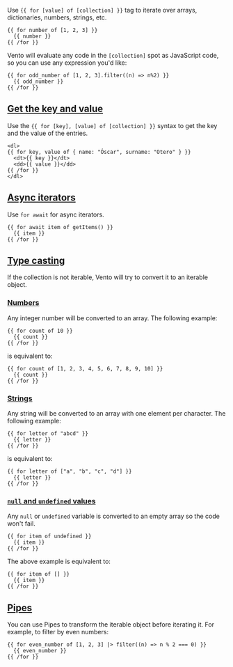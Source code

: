 Use `{{ for [value] of [collection] }}` tag to iterate over arrays, dictionaries, numbers, strings, etc.
```
{{ for number of [1, 2, 3] }}
  {{ number }}
{{ /for }}
```
Vento will evaluate any code in the `[collection]` spot as JavaScript code, so you can use any expression you'd like:
```
{{ for odd_number of [1, 2, 3].filter((n) => n%2) }}
  {{ odd_number }}
{{ /for }}
```


## [Get the key and value](#get-the-key-and-value)


Use the `{{ for [key], [value] of [collection] }}` syntax to get the key and the value of the entries.
```
<dl>
{{ for key, value of { name: "Óscar", surname: "Otero" } }}
  <dt>{{ key }}</dt>
  <dd>{{ value }}</dd>
{{ /for }}
</dl>
```


## [Async iterators](#async-iterators)


Use `for await` for async iterators.
```
{{ for await item of getItems() }}
  {{ item }}
{{ /for }}
```


## [Type casting](#type-casting)


If the collection is not iterable, Vento will try to convert it to an iterable object.


### [Numbers](#numbers)


Any integer number will be converted to an array. The following example:
```
{{ for count of 10 }}
  {{ count }}
{{ /for }}
```
is equivalent to:
```
{{ for count of [1, 2, 3, 4, 5, 6, 7, 8, 9, 10] }}
  {{ count }}
{{ /for }}
```


### [Strings](#strings)


Any string will be converted to an array with one element per character. The following example:
```
{{ for letter of "abcd" }}
  {{ letter }}
{{ /for }}
```
is equivalent to:
```
{{ for letter of ["a", "b", "c", "d"] }}
  {{ letter }}
{{ /for }}
```


### [`null` and `undefined` values](#null-and-undefined-values)


Any `null` or `undefined` variable is converted to an empty array so the code won't fail.
```
{{ for item of undefined }}
  {{ item }}
{{ /for }}
```
The above example is equivalent to:
```
{{ for item of [] }}
  {{ item }}
{{ /for }}
```


## [Pipes](#pipes)


You can use Pipes to transform the iterable object before iterating it. For example, to filter by even numbers:
```
{{ for even_number of [1, 2, 3] |> filter((n) => n % 2 === 0) }}
  {{ even_number }}
{{ /for }}
```